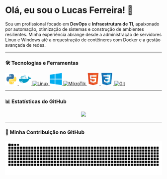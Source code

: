 # Olá, eu sou o Lucas Ferreira! 👋

<p align="left">
  Sou um profissional focado em <strong>DevOps</strong> e <strong>Infraestrutura de TI</strong>, apaixonado por automação, otimização de sistemas e construção de ambientes resilientes. Minha experiência abrange desde a administração de servidores Linux e Windows até a orquestração de contêineres com Docker e a gestão avançada de redes.
</p>

---

### 🛠️ Tecnologias e Ferramentas

<p align="left">
  <a href="https://www.python.org" target="_blank" rel="noreferrer"> 
    <img src="https://raw.githubusercontent.com/devicons/devicon/master/icons/python/python-original.svg" alt="Python" width="40" height="40"/> 
  </a>
  <a href="https://www.docker.com/" target="_blank" rel="noreferrer"> 
    <img src="https://raw.githubusercontent.com/devicons/devicon/master/icons/docker/docker-plain.svg" alt="Docker" width="40" height="40"/> 
  </a>
  <a href="https://www.linux.org/" target="_blank" rel="noreferrer"> 
    <img src="https://cdn.simpleicons.org/linux/FFFFFF" alt="Linux" width="40" height="40"/> 
  </a>
  <a href="https://www.microsoft.com/pt-br/windows-server" target="_blank" rel="noreferrer">
    <img src="https://raw.githubusercontent.com/devicons/devicon/master/icons/windows8/windows8-original.svg" alt="Windows Server" width="40" height="40"/>
  </a>
  <a href="https://mikrotik.com/" target="_blank" rel="noreferrer">
    <img src="https://cdn.simpleicons.org/mikrotik/6633FF" alt="MikroTik" width="40" height="40"/>
  </a>
  <a href="https://developer.mozilla.org/en-US/docs/Web/HTML" target="_blank" rel="noreferrer">
    <img src="https://raw.githubusercontent.com/devicons/devicon/master/icons/html5/html5-original.svg" alt="HTML5" width="40" height="40"/>
  </a>
  <a href="https://developer.mozilla.org/en-US/docs/Web/CSS" target="_blank" rel="noreferrer">
    <img src="https://raw.githubusercontent.com/devicons/devicon/master/icons/css3/css3-original.svg" alt="CSS3" width="40" height="40"/>
  </a>
  <a href="https://git-scm.com/" target="_blank" rel="noreferrer"> 
    <img src="https://www.vectorlogo.zone/logos/git-scm/git-scm-icon.svg" alt="Git" width="40" height="40"/> 
  </a>
</p>

---

### 📊 Estatísticas do GitHub

<p align="center">
  <img height="150em" src="https://github-readme-stats.vercel.app/api?username=lferreirasm&show_icons=true&theme=dracula&include_all_commits=true&count_private=true"/>
</p>

---

### 🐍 Minha Contribuição no GitHub

<p align="center">
  <picture>
    <source media="(prefers-color-scheme: dark)" srcset="https://raw.githubusercontent.com/lferreirasm/lferreirasm/output/github-contribution-grid-snake-dark.svg">
    <source media="(prefers-color-scheme: light)" srcset="https://raw.githubusercontent.com/lferreirasm/lferreirasm/output/github-contribution-grid-snake.svg">
    <img alt="github contribution grid snake animation" src="https://raw.githubusercontent.com/lferreirasm/lferreirasm/output/github-contribution-grid-snake.svg">
  </picture>
</p>
